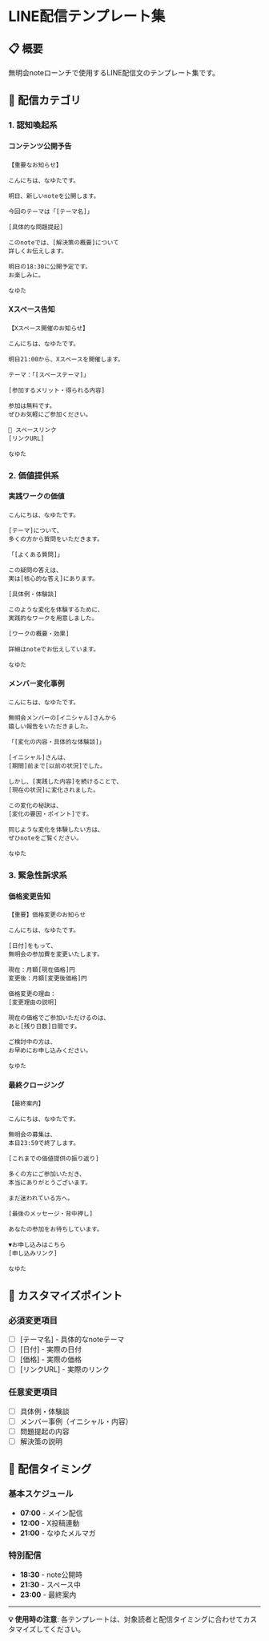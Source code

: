# LINE配信テンプレート集

## 📋 概要
無明会noteローンチで使用するLINE配信文のテンプレート集です。

## 🎯 配信カテゴリ

### 1. 認知喚起系

#### コンテンツ公開予告
```
【重要なお知らせ】

こんにちは、なゆたです。

明日、新しいnoteを公開します。

今回のテーマは「[テーマ名]」

[具体的な問題提起]

このnoteでは、[解決策の概要]について
詳しくお伝えします。

明日の18:30に公開予定です。
お楽しみに。

なゆた
```

#### Xスペース告知
```
【Xスペース開催のお知らせ】

こんにちは、なゆたです。

明日21:00から、Xスペースを開催します。

テーマ：「[スペーステーマ]」

[参加するメリット・得られる内容]

参加は無料です。
ぜひお気軽にご参加ください。

🔗 スペースリンク
[リンクURL]

なゆた
```

### 2. 価値提供系

#### 実践ワークの価値
```
こんにちは、なゆたです。

[テーマ]について、
多くの方から質問をいただきます。

「[よくある質問]」

この疑問の答えは、
実は[核心的な答え]にあります。

[具体例・体験談]

このような変化を体験するために、
実践的なワークを用意しました。

[ワークの概要・効果]

詳細はnoteでお伝えしています。

なゆた
```

#### メンバー変化事例
```
こんにちは、なゆたです。

無明会メンバーの[イニシャル]さんから
嬉しい報告をいただきました。

「[変化の内容・具体的な体験談]」

[イニシャル]さんは、
[期間]前まで[以前の状況]でした。

しかし、[実践した内容]を続けることで、
[現在の状況]に変化されました。

この変化の秘訣は、
[変化の要因・ポイント]です。

同じような変化を体験したい方は、
ぜひnoteをご覧ください。

なゆた
```

### 3. 緊急性訴求系

#### 価格変更告知
```
【重要】価格変更のお知らせ

こんにちは、なゆたです。

[日付]をもって、
無明会の参加費を変更いたします。

現在：月額[現在価格]円
変更後：月額[変更後価格]円

価格変更の理由：
[変更理由の説明]

現在の価格でご参加いただけるのは、
あと[残り日数]日間です。

ご検討中の方は、
お早めにお申し込みください。

なゆた
```

#### 最終クロージング
```
【最終案内】

こんにちは、なゆたです。

無明会の募集は、
本日23:59で終了します。

[これまでの価値提供の振り返り]

多くの方にご参加いただき、
本当にありがとうございます。

まだ迷われている方へ。

[最後のメッセージ・背中押し]

あなたの参加をお待ちしています。

▼お申し込みはこちら
[申し込みリンク]

なゆた
```

## 📝 カスタマイズポイント

### 必須変更項目
- [ ] [テーマ名] - 具体的なnoteテーマ
- [ ] [日付] - 実際の日付
- [ ] [価格] - 実際の価格
- [ ] [リンクURL] - 実際のリンク

### 任意変更項目
- [ ] 具体例・体験談
- [ ] メンバー事例（イニシャル・内容）
- [ ] 問題提起の内容
- [ ] 解決策の説明

## 🎯 配信タイミング

### 基本スケジュール
- **07:00** - メイン配信
- **12:00** - X投稿連動
- **21:00** - なゆたメルマガ

### 特別配信
- **18:30** - note公開時
- **21:30** - スペース中
- **23:00** - 最終案内

---

**💡 使用時の注意**: 各テンプレートは、対象読者と配信タイミングに合わせてカスタマイズしてください。

